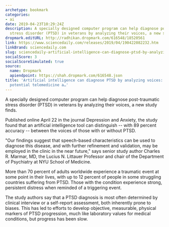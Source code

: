 ```yaml
---
archetype: bookmark
categories:
- ai
date: 2019-04-23T10:29:24Z
description: A specially designed computer program can help diagnose post-traumatic
  stress disorder (PTSD) in veterans by analyzing their voices, a new study finds.
dropmark.editURL: http://radhikan.dropmark.com/616548/18520561
link: https://www.sciencedaily.com/releases/2019/04/190422082232.htm
linkBrand: sciencedaily.com
slug: sciencedaily-artificial-intelligence-can-diagnose-ptsd-by-analyzing-voices-study-tests-potential-telemedicine-a
socialScore: 3
socialScoreSimulated: true
source:
  name: Dropmark
  apiendpoint: https://shah.dropmark.com/616548.json
title: 'Artificial intelligence can diagnose PTSD by analyzing voices: Study tests
  potential telemedicine a…'
---
```

A specially designed computer program can help diagnose post-traumatic stress disorder (PTSD) in veterans by analyzing their voices, a new study finds.

Published online April 22 in the journal Depression and Anxiety, the study found that an artificial intelligence tool can distinguish -- with 89 percent accuracy -- between the voices of those with or without PTSD.

"Our findings suggest that speech-based characteristics can be used to diagnose this disease, and with further refinement and validation, may be employed in the clinic in the near future," says senior study author Charles R. Marmar, MD, the Lucius N. Littauer Professor and chair of the Department of Psychiatry at NYU School of Medicine.

More than 70 percent of adults worldwide experience a traumatic event at some point in their lives, with up to 12 percent of people in some struggling countries suffering from PTSD. Those with the condition experience strong, persistent distress when reminded of a triggering event.

The study authors say that a PTSD diagnosis is most often determined by clinical interview or a self-report assessment, both inherently prone to biases. This has led to efforts to develop objective, measurable, physical markers of PTSD progression, much like laboratory values for medical conditions, but progress has been slow.

